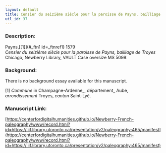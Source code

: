 ```yaml
---
layout: default
title: Censier du seizième siècle pour la paroisse de Payns, bailliage de Troyes
utl_id: 37
---
```


### Description:

Payns,<a id="_ftnref1 name=_ftnref1 title=">[[1]](#_ftn1 id=_ftnref1)</a> 1579<br>
_Censier du seizième siècle pour la paroisse de Payns, bailliage de Troyes_<br>
Chicago, Newberry Library, VAULT Case oversize MS 5098

### Background:

There is no background essay available for this manuscript.

<a id="_ftn1">[1]</a> _Commune_ in Champagne-Ardenne_, département_ Aube, _arrondissement_ Troyes, _canton_ Saint-Lyé. 

### Manuscript Link:

[https://centerfordigitalhumanities.github.io/Newberry-French-paleography/www/record.html?id=https://iiif.library.utoronto.ca/presentation/v2/paleography:465/manifest](https://centerfordigitalhumanities.github.io/Newberry-French-paleography/www/record.html?id=https://iiif.library.utoronto.ca/presentation/v2/paleography:465/manifest)
